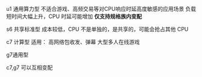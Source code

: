 u1 通用算力型
	不适合游戏、高频交易等对CPU响应时延高度敏感的应用场景
	负载短时间大幅上升，CPU 时延可能增加
    **仅支持规格族内变配**
    
s6 共享标准型
	成本较低，CPU 不是单独的，是共享的，可能会抢占其他 CPU

c7 计算型
	适用： 高网络包收发、弹幕
				大型多人在线游戏
   

g7通用型

c7,g7 可以互相变配
